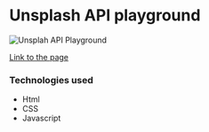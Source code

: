 # Unsplash API playground

![Unsplah API Playground](https://drive.google.com/uc?export=view&id=1cGHlymHdNLUIvKyWmoQBjVHUIkHvxj_r)

[Link to the page](https://sharonjseg.github.io/Unsplash-API-playground/)

### Technologies used

- Html
- CSS
- Javascript

